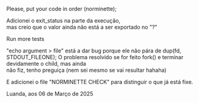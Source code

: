 Please, put your code in order (norminette);

Adicionei o exit_status na parte da execução, \
mas creio que o valor ainda não está a ser exportado no "?"

Run more tests

"echo argument > file" está a dar bug porque ele não pára de dup(fd, STDOUT_FILEONE);
O problema resolvido se for feito fork() e terminar devidamente o child, mas ainda \
não fiz, tenho preguiça (nem sei mesmo se vai resultar hahaha)

E adicionei o file "NORMINETTE CHECK" para distinguir o que já está fixe.

Luanda, aos 06 de Março de 2025

